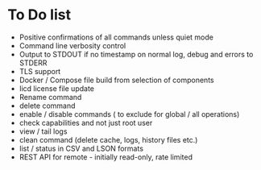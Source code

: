 # To Do list

* Positive confirmations of all commands unless quiet mode
* Command line verbosity control
* Output to STDOUT if no timestamp on normal log, debug and errors to STDERR
* TLS support
* Docker / Compose file build from selection of components
* licd license file update 
* Rename command
* delete command
* enable / disable commands ( to exclude for global / all operations)
* check capabilities and not just root user
* view / tail logs
* clean command (delete cache, logs, history files etc.)
* list / status in CSV and LSON formats
* REST API for remote - initially read-only, rate limited